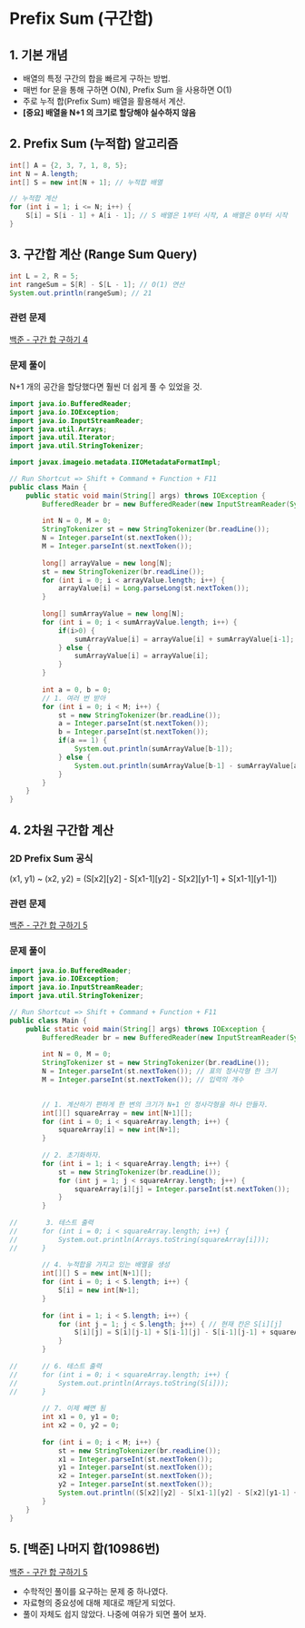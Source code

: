 # Prefix Sum (구간합)

## 1. 기본 개념
- 배열의 특정 구간의 합을 빠르게 구하는 방법.
- 매번 for 문을 통해 구하면 O(N), Prefix Sum 을 사용하면 O(1)
- 주로 누적 합(Prefix Sum) 배열을 활용해서 계산.
- **[중요] 배열을 N+1 의 크기로 할당해야 실수하지 않음**

## 2. Prefix Sum (누적합) 알고리즘
```java
int[] A = {2, 3, 7, 1, 8, 5};
int N = A.length;
int[] S = new int[N + 1]; // 누적합 배열

// 누적합 계산
for (int i = 1; i <= N; i++) {
    S[i] = S[i - 1] + A[i - 1]; // S 배열은 1부터 시작, A 배열은 0부터 시작
}
```

## 3. 구간합 계산 (Range Sum Query)
```java
int L = 2, R = 5;
int rangeSum = S[R] - S[L - 1]; // O(1) 연산
System.out.println(rangeSum); // 21
```

### 관련 문제
[백준 - 구간 합 구하기 4](https://www.acmicpc.net/problem/11659)

### 문제 풀이
N+1 개의 공간을 할당했다면 훨씬 더 쉽게 풀 수 있었을 것.

```java
import java.io.BufferedReader;
import java.io.IOException;
import java.io.InputStreamReader;
import java.util.Arrays;
import java.util.Iterator;
import java.util.StringTokenizer;

import javax.imageio.metadata.IIOMetadataFormatImpl;

// Run Shortcut => Shift + Command + Function + F11
public class Main {
	public static void main(String[] args) throws IOException {
		BufferedReader br = new BufferedReader(new InputStreamReader(System.in));
		
		int N = 0, M = 0;
		StringTokenizer st = new StringTokenizer(br.readLine());
		N = Integer.parseInt(st.nextToken());
		M = Integer.parseInt(st.nextToken());
		
		long[] arrayValue = new long[N];
		st = new StringTokenizer(br.readLine());
		for (int i = 0; i < arrayValue.length; i++) {
			arrayValue[i] = Long.parseLong(st.nextToken());
		}
		
		long[] sumArrayValue = new long[N];
		for (int i = 0; i < sumArrayValue.length; i++) {
			if(i>0) {
				sumArrayValue[i] = arrayValue[i] + sumArrayValue[i-1];
			} else {
				sumArrayValue[i] = arrayValue[i];
			}
		}
		
		int a = 0, b = 0;
		// 1. 여러 번 받아
		for (int i = 0; i < M; i++) {
			st = new StringTokenizer(br.readLine());
			a = Integer.parseInt(st.nextToken());
			b = Integer.parseInt(st.nextToken());
			if(a == 1) {
				System.out.println(sumArrayValue[b-1]);
			} else {
				System.out.println(sumArrayValue[b-1] - sumArrayValue[a-2]);
			}
		}
	}
}
```

## 4. 2차원 구간합 계산

### 2D Prefix Sum 공식
(x1, y1) ~ (x2, y2) = (S[x2][y2] - S[x1-1][y2] - S[x2][y1-1] + S[x1-1][y1-1])

### 관련 문제
[백준 - 구간 합 구하기 5](https://www.acmicpc.net/problem/11660)

### 문제 풀이
```java
import java.io.BufferedReader;
import java.io.IOException;
import java.io.InputStreamReader;
import java.util.StringTokenizer;

// Run Shortcut => Shift + Command + Function + F11
public class Main {
	public static void main(String[] args) throws IOException {
		BufferedReader br = new BufferedReader(new InputStreamReader(System.in));
		
		int N = 0, M = 0;
		StringTokenizer st = new StringTokenizer(br.readLine());
		N = Integer.parseInt(st.nextToken()); // 표의 정사각형 한 크기
		M = Integer.parseInt(st.nextToken()); // 입력의 개수

		
		// 1. 계산하기 편하게 한 변의 크기가 N+1 인 정사각형을 하나 만들자.
		int[][] squareArray = new int[N+1][];
		for (int i = 0; i < squareArray.length; i++) {
			squareArray[i] = new int[N+1];
		}
		
		// 2. 초기화하자.
		for (int i = 1; i < squareArray.length; i++) {
			st = new StringTokenizer(br.readLine());
			for (int j = 1; j < squareArray.length; j++) {
				squareArray[i][j] = Integer.parseInt(st.nextToken());
			}
		}
		
//		 3. 테스트 출력
//		for (int i = 0; i < squareArray.length; i++) {
//			System.out.println(Arrays.toString(squareArray[i]));
//		}
		
		// 4. 누적합을 가지고 있는 배열을 생성
		int[][] S = new int[N+1][];
		for (int i = 0; i < S.length; i++) {
			S[i] = new int[N+1];
		}
		
		for (int i = 1; i < S.length; i++) {
			for (int j = 1; j < S.length; j++) { // 현재 칸은 S[i][j]
				S[i][j] = S[i][j-1] + S[i-1][j] - S[i-1][j-1] + squareArray[i][j];
			}
		}
		
//		// 6. 테스트 출력
//		for (int i = 0; i < squareArray.length; i++) {
//			System.out.println(Arrays.toString(S[i]));
//		}
		
		// 7. 이제 빼면 됨
		int x1 = 0, y1 = 0;
		int x2 = 0, y2 = 0;
		
		for (int i = 0; i < M; i++) {
			st = new StringTokenizer(br.readLine());
			x1 = Integer.parseInt(st.nextToken());
			y1 = Integer.parseInt(st.nextToken());
			x2 = Integer.parseInt(st.nextToken());
			y2 = Integer.parseInt(st.nextToken());
			System.out.println((S[x2][y2] - S[x1-1][y2] - S[x2][y1-1] + S[x1-1][y1-1]));
		}
	}
}
```

## 5. [백준] 나머지 합(10986번)
[백준 - 구간 합 구하기 5](https://www.acmicpc.net/problem/10986)
- 수학적인 풀이를 요구하는 문제 중 하나였다.
- 자료형의 중요성에 대해 제대로 깨닫게 되었다.
- 풀이 자체도 쉽지 않았다. 나중에 여유가 되면 풀어 보자.